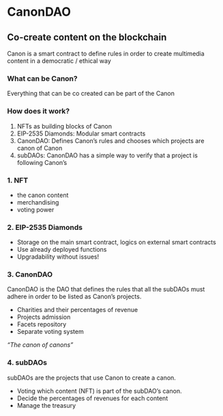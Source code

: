 # CanonDAO 
## Co-create content on the blockchain
Canon is a smart contract to define rules in order to create multimedia content in a democratic / ethical way

### What can be Canon?
Everything that can be co created can be part of the Canon

### How does it work?
1. NFTs as building blocks of Canon
2. EIP-2535 Diamonds: Modular smart contracts
3. CanonDAO: Defines Canon’s rules and chooses which projects are canon of Canon
4. subDAOs: CanonDAO has a simple way to verify that a project is following Canon’s 

### 1. NFT
- the canon content
- merchandising
- voting power

### 2. EIP-2535 Diamonds
- Storage on the main smart contract, logics on external smart contracts
- Use already deployed functions
- Upgradability without issues!

### 3. CanonDAO
CanonDAO is the DAO that defines the rules that all the subDAOs must adhere in order to be listed as Canon’s projects.
- Charities and their percentages of revenue
- Projects admission
- Facets repository
- Separate voting system

*“The canon of canons”*

### 4. subDAOs
subDAOs are the projects that use Canon to create a canon.
- Voting which content (NFT) is part of the subDAO’s canon.
- Decide the percentages of revenues for each content
- Manage the treasury
